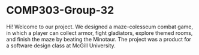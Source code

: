 # COMP303-Group-32

Hi! Welcome to our project. We designed a maze-colesseum combat game, in which a player can collect armor, fight gladiators, explore themed rooms, and finish the maze by beating the Minotaur. The project was a product for a software design class at McGill University. 
